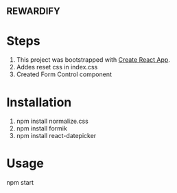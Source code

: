 
## REWARDIFY

# Steps

1. This project was bootstrapped with [Create React App](https://github.com/facebook/create-react-app).
2. Addes reset css in index.css
3. Created Form Control component

# Installation

1. npm install normalize.css
2. npm install formik
3. npm install react-datepicker

# Usage

npm start
